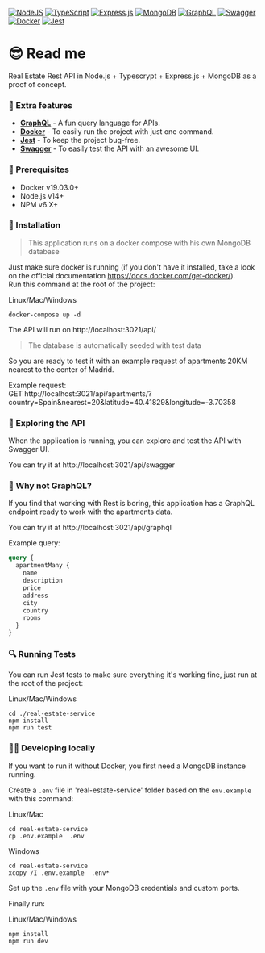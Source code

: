[![NodeJS](https://img.shields.io/badge/node.js-6DA55F?style=for-the-badge&logo=node.js&logoColor=white)](https://nodejs.dev/)
[![TypeScript](https://img.shields.io/badge/typescript-%23007ACC.svg?style=for-the-badge&logo=typescript&logoColor=white)](https://www.typescriptlang.org/)
[![Express.js](https://img.shields.io/badge/express.js-%23404d59.svg?style=for-the-badge&logo=express&logoColor=%2361DAFB)](https://expressjs.com/)
[![MongoDB](https://img.shields.io/badge/MongoDB-%234ea94b.svg?style=for-the-badge&logo=mongodb&logoColor=white)](https://www.mongodb.com/)
[![GraphQL](https://img.shields.io/badge/-GraphQL-E10098?style=for-the-badge&logo=graphql&logoColor=white)](https://graphql.org/)
[![Swagger](https://img.shields.io/badge/-Swagger-%23Clojure?style=for-the-badge&logo=swagger&logoColor=white)](https://swagger.io/)
[![Docker](https://img.shields.io/badge/docker-%230db7ed.svg?style=for-the-badge&logo=docker&logoColor=white)](https://docs.docker.com/get-started/overview/)
[![Jest](https://img.shields.io/badge/-jest-%23C21325?style=for-the-badge&logo=jest&logoColor=white)](https://jestjs.io/)

# 😎 Read me

Real Estate Rest API in Node.js + Typescrypt + Express.js + MongoDB as a proof of concept.

### 🌟 Extra features

- **[GraphQL](https://graphql.org/)** - A fun query language for APIs.
- **[Docker](https://docs.docker.com/get-started/overview/)** - To easily run the project with just one command.
- **[Jest](https://jestjs.io/)** - To keep the project bug-free.
- **[Swagger](https://swagger.io/)** - To easily test the API with an awesome UI.

### 🎯 Prerequisites

- Docker v19.03.0+
- Node.js v14+
- NPM v6.X+

### 🚀 Installation

> This application runs on a docker compose with his own MongoDB database

Just make sure docker is running (if you don't have it installed, take a look on the official documentation https://docs.docker.com/get-docker/).<br/>
Run this command at the root of the project:

Linux/Mac/Windows
```shell
docker-compose up -d
```

The API will run on http://localhost:3021/api/

> The database is automatically seeded with test data

So you are ready to test it with an example request of apartments 20KM nearest to the center of Madrid.

Example request:<br/>
GET http://localhost:3021/api/apartments/?country=Spain&nearest=20&latitude=40.41829&longitude=-3.70358

### 📖 Exploring the API

When the application is running, you can explore and test the API with Swagger UI.<br/>

You can try it at http://localhost:3021/api/swagger

### 🤔 Why not GraphQL?

If you find that working with Rest is boring, this application has a GraphQL endpoint ready to work with the apartments data.<br/>

You can try it at http://localhost:3021/api/graphql

Example query:
```graphql
query {
  apartmentMany {
    name
    description
    price
    address
    city
    country
    rooms
  }
}
```

### 🔍 Running Tests

You can run Jest tests to make sure everything it's working fine, just run at the root of the project:

Linux/Mac/Windows
```shell
cd ./real-estate-service
npm install
npm run test
```

### 👨‍💻 Developing locally

If you want to run it without Docker, you first need a MongoDB instance running.

Create a `.env` file in 'real-estate-service' folder based on the `env.example` with this command:<br/>

Linux/Mac
```shell
cd real-estate-service
cp .env.example  .env
```

Windows
```shell
cd real-estate-service
xcopy /I .env.example  .env*
```

Set up the `.env` file with your MongoDB credentials and custom ports.<br/>

Finally run:

Linux/Mac/Windows
```shell
npm install
npm run dev
```
